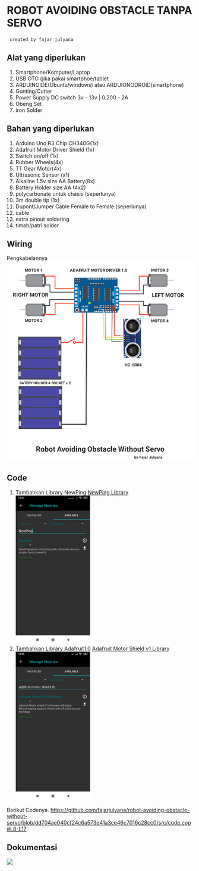 # ROBOT AVOIDING OBSTACLE TANPA SERVO

```
 created by fajar julyana
```

## Alat yang diperlukan

1. Smartphone/Komputer/Laptop
2. USB OTG (jika pakai smartphoe/tablet
3. ARDUINOIDE(Ubuntu/windows) atau ARDUIONODROID(smartphone)
4. Gunting/Cutter
5. Power Supply DC switch 3v - 13v | 0.200 - 2A
6. Obeng Set
7. iron Solder

## Bahan yang diperlukan

1. Arduino Uno R3 Chip CH340G(1x)
2. Adafruit Motor Driver Shield (1x)
3. Switch on/off (1x)
4. Rubber Wheels(4x)
5. TT Gear Motor(4x)
7. Ultrasonic Sensor (x1)
8. Alkaline 1.5v size AA Battery(8x)
9. Battery Holder size AA (4x2)
10. polycarbonate untuk chasis (seperlunya)
11. 3m double tip (1x)
12. Dupont/Jumper Cable Female to Female (seperlunya)
13. cable 
14. extra pinout soldering
15. timah/patri solder

## Wiring
   Pengkabelannya
   <img src="wiring-robot.png"></img>
## Code

1. Tambahkan Library NewPing
   [NewPing Library](https://downloads.arduino.cc/libraries/bitbucket.org/teckel12/NewPing-1.9.7.zip)
   <img src="NewPing.jpg" width="200" height="400"></img>
2. Tambahkan Library Adafruit1.0
   [Adafruit Motor Shield v1 Library](https://downloads.arduino.cc/libraries/github.com/adafruit/Adafruit_Motor_Shield_library-1.0.1.zip)
   <img src="Adafruit.jpg" width="200" height="400"></img>

Berikut Codenya.
https://github.com/fajarjulyana/robot-avoiding-obstacle-without-servo/blob/dd704ae040cf24c6a573e41a3ce46c7016c28cc0/src/code.cpp#L8-L17

## Dokumentasi
<img src="robot-avoiding-obstacle.jpg"></img>

